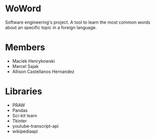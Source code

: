 # WoWord
Software engineering's project. A tool to learn the most common words about an specific topic in a foreign language.

# Members

+ Maciek Henrykowski
+ Marcel Sajak
+ Allison Castellanos Hernandez

# Libraries

+ PRAW
+ Pandas
+ Sci-kit learn
+ Tkinter
+ youtube-transcript-api
+ wikipediaapi